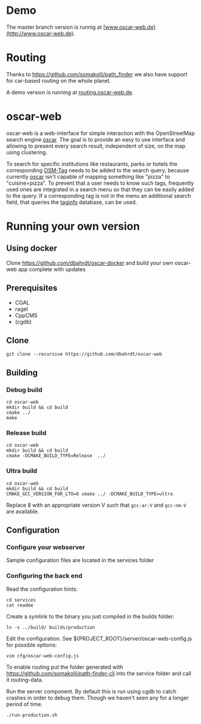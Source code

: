 # Demo

The master branch version is runnig at [www.oscar-web.de](http://www.oscar-web.de).

# Routing
Thanks to https://github.com/somakolli/path_finder we also have support for car-based routing on the whole planet.

A demo version is running at [routing.oscar-web.de](http://routing.oscar-web.de).

# oscar-web

oscar-web is a web-interface for simple interaction with the OpenStreetMap search engine [oscar](https://github.com/dbahrdt/oscar). The goal is to provide an easy to use interface and allowing
to present every search result, independent of size, on the map using clustering.

To search for specific institutions like restaurants, parks or hotels the corresponding [OSM-Tag](http://wiki.openstreetmap.org/wiki/Tags) needs to be added to the search query, because currently [oscar](https://github.com/dbahrdt/oscar)
isn't capable of mapping something like "pizza" to "cuisine=pizza". To prevent that a user needs to know such tags, frequently used ones are integrated in a search menu so that they can be easily added to the query. If a corresponding tag is not in the menu
an additional search field, that queries the [taginfo](http://taginfo.openstreetmap.org/) database, can be used.

# Running your own version
## Using docker
Clone https://github.com/dbahrdt/oscar-docker and build your own oscar-web app complete with updates

## Prerequisites

- CGAL
- ragel
- CppCMS
- (cgdb)

## Clone

`git clone --recursive https://github.com/dbahrdt/oscar-web`

## Building

### Debug build
```
cd oscar-web
mkdir build && cd build
cmake ../
make
```

### Release build
```
cd oscar-web
mkdir build && cd build
cmake -DCMAKE_BUILD_TYPE=Release  ../
```

### Ultra build
```
cd oscar-web
mkdir build && cd build
CMAKE_GCC_VERSION_FOR_LTO=8 cmake ../ -DCMAKE_BUILD_TYPE=ultra
```

Replace 8 with an appropriate version V such that `gcc-ar-V` and `gcc-nm-V` are available.

## Configuration

### Configure your webserver
Sample configuration files are located in the services folder

### Configuring the back end

Read the configuration hints:
```
cd services
cat readme
```

Create a symlink to the binary you just compiled in the builds folder:
```
ln -s ../build/ builds/production
```

Edit the configuration. See ${PROJECT_ROOT}/server/oscar-web-config.js for possible options:
```
vim cfg/oscar-web-config.js
```
To enable routing put the folder generated with https://github.com/somakolli/path-finder-cli into the service folder and call it routing-data.

Run the server component. By default this is run using cgdb to catch crashes in order to debug them. Though we haven't seen any for a longer period of time.
```
./run-production.sh
```
